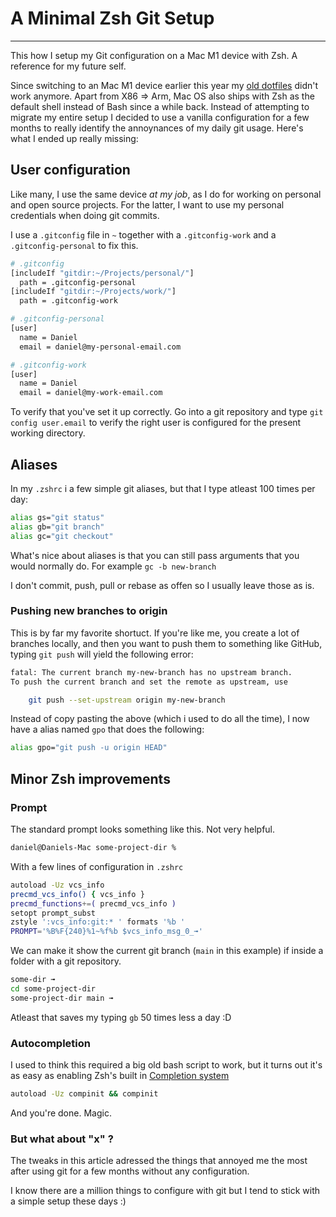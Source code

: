 # A Minimal Zsh Git Setup

---

<Intro>
This how I setup my Git configuration on a Mac M1 device with Zsh. A reference for my future self.
</Intro>

Since switching to an Mac M1 device earlier this year my [old dotfiles](https://github.com/danielstocks/dotfiles) didn't work anymore.
Apart from X86 => Arm, Mac OS also ships with Zsh as the default shell instead of Bash since a while back. Instead of attempting to migrate my entire setup I decided to use a vanilla configuration for a few months to really identify the annoynances of my daily git usage. Here's what I ended up really missing:

## User configuration

Like many, I use the same device _at my job_, as I do for working on personal and open source projects. For the latter, I want to use my personal credentials when doing git commits.

I use a `.gitconfig` file in `~` together with a `.gitconfig-work` and a `.gitconfig-personal` to fix this.

```sh
# .gitconfig
[includeIf "gitdir:~/Projects/personal/"]
  path = .gitconfig-personal
[includeIf "gitdir:~/Projects/work/"]
  path = .gitconfig-work
```

```sh
# .gitconfig-personal
[user]
  name = Daniel
  email = daniel@my-personal-email.com
```

```sh
# .gitconfig-work
[user]
  name = Daniel
  email = daniel@my-work-email.com
```

To verify that you've set it up correctly. Go into a git repository and type `git config user.email` to verify the right user is configured for the present working directory.

## Aliases

In my `.zshrc` i a few simple git aliases, but that I type atleast 100 times per day:

```sh
alias gs="git status"
alias gb="git branch"
alias gc="git checkout"
```

What's nice about aliases is that you can still pass arguments that you would normally do. For example `gc -b new-branch`

I don't commit, push, pull or rebase as offen so I usually leave those as is.

### Pushing new branches to origin

This is by far my favorite shortuct. If you're like me, you create a lot of branches locally, and then you want to push them to something like GitHub, typing `git push` will yield the following error:

```sh
fatal: The current branch my-new-branch has no upstream branch.
To push the current branch and set the remote as upstream, use

    git push --set-upstream origin my-new-branch
```

Instead of copy pasting the above (which i used to do all the time), I now have a alias named `gpo` that does the following:

```sh
alias gpo="git push -u origin HEAD"
```

## Minor Zsh improvements

### Prompt

The standard prompt looks something like this. Not very helpful.

```sh
daniel@Daniels-Mac some-project-dir %
```

With a few lines of configuration in `.zshrc`

```sh
autoload -Uz vcs_info
precmd_vcs_info() { vcs_info }
precmd_functions+=( precmd_vcs_info )
setopt prompt_subst
zstyle ':vcs_info:git:* ' formats '%b '
PROMPT='%B%F{240}%1~%f%b $vcs_info_msg_0_➟'
```

We can make it show the current git branch (`main` in this example) if inside a folder with a git repository.

```sh
some-dir ➟
cd some-project-dir
some-project-dir main ➟
```

Atleast that saves my typing `gb` 50 times less a day :D

### Autocompletion

I used to think this required a big old bash script to work, but it turns out it's as easy as enabling Zsh's built in [Completion system](https://www.csse.uwa.edu.au/programming/linux/zsh-doc/zsh_23.html)

```sh
autoload -Uz compinit && compinit
```

And you're done. Magic.


### But what about "x" ?

The tweaks in this article adressed the things that annoyed me the most after using git for a few months without any configuration.

I know there are a million things to configure with git but I tend to stick with a simple setup these days :)
